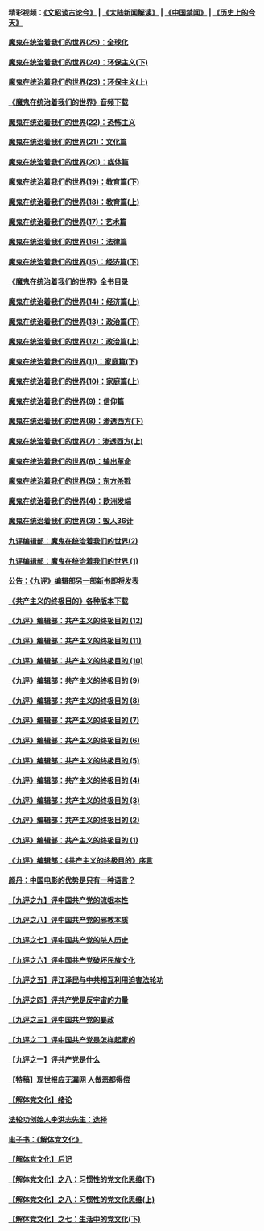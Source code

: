#### 精彩视频：[《文昭谈古论今》](https://github.com/gfw-breaker/wenzhao/blob/master/README.md?t=12051231) | [《大陆新闻解读》](https://github.com/gfw-breaker/ntdtv-comedy/blob/master/README.md?t=12051231) | [《中国禁闻》](https://github.com/gfw-breaker/ntdtv-news/blob/master/README.md?t=12051231) | [《历史上的今天》](https://github.com/gfw-breaker/today-in-history/blob/master/README.md?t=12051231) 

#### [魔鬼在统治着我们的世界(25)：全球化](../pages/nsc422/n10788205.md?t=12051231) 

#### [魔鬼在统治着我们的世界(24)：环保主义(下)](../pages/nsc422/n10695307.md?t=12051231) 

#### [魔鬼在统治着我们的世界(23)：环保主义(上)](../pages/nsc422/n10688613.md?t=12051231) 

#### [《魔鬼在统治着我们的世界》音频下载](../pages/nsc422/n10635553.md?t=12051231) 

#### [魔鬼在统治着我们的世界(22)：恐怖主义](../pages/nsc422/n10614727.md?t=12051231) 

#### [魔鬼在统治着我们的世界(21)：文化篇](../pages/nsc422/n10597706.md?t=12051231) 

#### [魔鬼在统治着我们的世界(20)：媒体篇](../pages/nsc422/n10586579.md?t=12051231) 

#### [魔鬼在统治着我们的世界(19)：教育篇(下)](../pages/nsc422/n10564808.md?t=12051231) 

#### [魔鬼在统治着我们的世界(18)：教育篇(上)](../pages/nsc422/n10526970.md?t=12051231) 

#### [魔鬼在统治着我们的世界(17)：艺术篇](../pages/nsc422/n10499093.md?t=12051231) 

#### [魔鬼在统治着我们的世界(16)：法律篇](../pages/nsc422/n10485969.md?t=12051231) 

#### [魔鬼在统治着我们的世界(15)：经济篇(下)](../pages/nsc422/n10469975.md?t=12051231) 

#### [《魔鬼在统治着我们的世界》全书目录](../pages/nsc422/n10464261.md?t=12051231) 

#### [魔鬼在统治着我们的世界(14)：经济篇(上)](../pages/nsc422/n10457370.md?t=12051231) 

#### [魔鬼在统治着我们的世界(13)：政治篇(下)](../pages/nsc422/n10448270.md?t=12051231) 

#### [魔鬼在统治着我们的世界(12)：政治篇(上)](../pages/nsc422/n10444576.md?t=12051231) 

#### [魔鬼在统治着我们的世界(11)：家庭篇(下)](../pages/nsc422/n10440961.md?t=12051231) 

#### [魔鬼在统治着我们的世界(10)：家庭篇(上)](../pages/nsc422/n10435448.md?t=12051231) 

#### [魔鬼在统治着我们的世界(9)：信仰篇](../pages/nsc422/n10432159.md?t=12051231) 

#### [魔鬼在统治着我们的世界(8)：渗透西方(下)](../pages/nsc422/n10429603.md?t=12051231) 

#### [魔鬼在统治着我们的世界(7)：渗透西方(上)](../pages/nsc422/n10426013.md?t=12051231) 

#### [魔鬼在统治着我们的世界(6)：输出革命](../pages/nsc422/n10421536.md?t=12051231) 

#### [魔鬼在统治着我们的世界(5)：东方杀戮](../pages/nsc422/n10417707.md?t=12051231) 

#### [魔鬼在统治着我们的世界(4)：欧洲发端](../pages/nsc422/n10414890.md?t=12051231) 

#### [魔鬼在统治着我们的世界(3)：毁人36计](../pages/nsc422/n10411583.md?t=12051231) 

#### [九评编辑部：魔鬼在统治着我们的世界(2)](../pages/nsc422/n10410036.md?t=12051231) 

#### [九评编辑部：魔鬼在统治着我们的世界 (1)](../pages/nsc422/n10406825.md?t=12051231) 

#### [公告：《九评》编辑部另一部新书即将发表](../pages/nsc422/n10405104.md?t=12051231) 

#### [《共产主义的终极目的》各种版本下载](../pages/nsc422/n10022138.md?t=12051231) 

#### [《九评》编辑部：共产主义的终极目的 (12)](../pages/nsc422/n9933272.md?t=12051231) 

#### [《九评》编辑部：共产主义的终极目的 (11)](../pages/nsc422/n9924973.md?t=12051231) 

#### [《九评》编辑部：共产主义的终极目的 (10)](../pages/nsc422/n9920883.md?t=12051231) 

#### [《九评》编辑部：共产主义的终极目的 (9)](../pages/nsc422/n9916363.md?t=12051231) 

#### [《九评》编辑部：共产主义的终极目的 (8)](../pages/nsc422/n9912488.md?t=12051231) 

#### [《九评》编辑部：共产主义的终极目的 (7)](../pages/nsc422/n9901176.md?t=12051231) 

#### [《九评》编辑部：共产主义的终极目的 (6)](../pages/nsc422/n9899359.md?t=12051231) 

#### [《九评》编辑部：共产主义的终极目的 (5)](../pages/nsc422/n9893174.md?t=12051231) 

#### [《九评》编辑部：共产主义的终极目的 (4)](../pages/nsc422/n9891246.md?t=12051231) 

#### [《九评》编辑部：共产主义的终极目的 (3)](../pages/nsc422/n9879879.md?t=12051231) 

#### [《九评》编辑部：共产主义的终极目的 (2)](../pages/nsc422/n9876205.md?t=12051231) 

#### [《九评》编辑部：共产主义的终极目的 (1)](../pages/nsc422/n9865857.md?t=12051231) 

#### [《九评》编辑部：《共产主义的终极目的》序言](../pages/nsc422/n9862666.md?t=12051231) 

#### [颜丹：中国电影的优势是只有一种语言？](../pages/nsc422/n9583062.md?t=12051231) 

#### [【九评之九】评中国共产党的流氓本性](../pages/nsc422/n737542.md?t=12051231) 

#### [【九评之八】评中国共产党的邪教本质](../pages/nsc422/n735942.md?t=12051231) 

#### [【九评之七】评中国共产党的杀人历史](../pages/nsc422/n733806.md?t=12051231) 

#### [【九评之六】评中国共产党破坏民族文化](../pages/nsc422/n731667.md?t=12051231) 

#### [【九评之五】评江泽民与中共相互利用迫害法轮功](../pages/nsc422/n730058.md?t=12051231) 

#### [【九评之四】评共产党是反宇宙的力量](../pages/nsc422/n727814.md?t=12051231) 

#### [【九评之三】评中国共产党的暴政](../pages/nsc422/n725597.md?t=12051231) 

#### [【九评之二】评中国共产党是怎样起家的](../pages/nsc422/n723946.md?t=12051231) 

#### [【九评之一】评共产党是什么](../pages/nsc422/n722529.md?t=12051231) 

#### [【特稿】现世报应无漏网 人做恶都得偿](../pages/nsc422/n4215167.md?t=12051231) 

#### [【解体党文化】绪论](../pages/nsc422/n1449356.md?t=12051231) 

#### [法轮功创始人李洪志先生：选择](../pages/nsc422/n3580738.md?t=12051231) 

#### [电子书：《解体党文化》](../pages/nsc422/n1573484.md?t=12051231) 

#### [【解体党文化】后记](../pages/nsc422/n1531999.md?t=12051231) 

#### [【解体党文化】之八：习惯性的党文化思维(下)](../pages/nsc422/n1526477.md?t=12051231) 

#### [【解体党文化】之八：习惯性的党文化思维(上)](../pages/nsc422/n1520631.md?t=12051231) 

#### [【解体党文化】之七：生活中的党文化(下)](../pages/nsc422/n1513446.md?t=12051231) 

